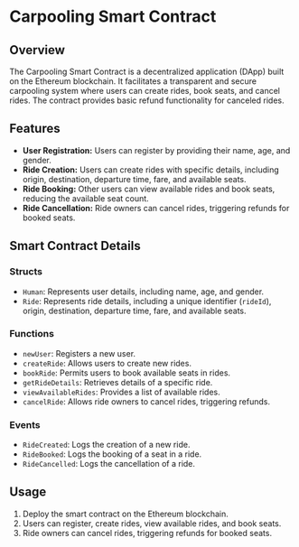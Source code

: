 # Carpooling Smart Contract

## Overview

The Carpooling Smart Contract is a decentralized application (DApp) built on the Ethereum blockchain. It facilitates a transparent and secure carpooling system where users can create rides, book seats, and cancel rides. The contract provides basic refund functionality for canceled rides.

## Features

- **User Registration:** Users can register by providing their name, age, and gender.
- **Ride Creation:** Users can create rides with specific details, including origin, destination, departure time, fare, and available seats.
- **Ride Booking:** Other users can view available rides and book seats, reducing the available seat count.
- **Ride Cancellation:** Ride owners can cancel rides, triggering refunds for booked seats.

## Smart Contract Details

### Structs

- `Human`: Represents user details, including name, age, and gender.
- `Ride`: Represents ride details, including a unique identifier (`rideId`), origin, destination, departure time, fare, and available seats.

### Functions

- `newUser`: Registers a new user.
- `createRide`: Allows users to create new rides.
- `bookRide`: Permits users to book available seats in rides.
- `getRideDetails`: Retrieves details of a specific ride.
- `viewAvailableRides`: Provides a list of available rides.
- `cancelRide`: Allows ride owners to cancel rides, triggering refunds.

### Events

- `RideCreated`: Logs the creation of a new ride.
- `RideBooked`: Logs the booking of a seat in a ride.
- `RideCancelled`: Logs the cancellation of a ride.

## Usage

1. Deploy the smart contract on the Ethereum blockchain.
2. Users can register, create rides, view available rides, and book seats.
3. Ride owners can cancel rides, triggering refunds for booked seats.


